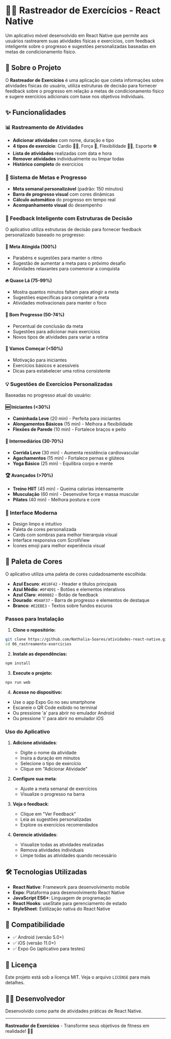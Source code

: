 # 🏃‍♂️ Rastreador de Exercícios - React Native

Um aplicativo móvel desenvolvido em React Native que permite aos usuários rastrearem suas atividades físicas e exercícios, com feedback inteligente sobre o progresso e sugestões personalizadas baseadas em metas de condicionamento físico.

## 🎯 Sobre o Projeto

O **Rastreador de Exercícios** é uma aplicação que coleta informações sobre atividades físicas do usuário, utiliza estruturas de decisão para fornecer feedback sobre o progresso em relação a metas de condicionamento físico e sugere exercícios adicionais com base nos objetivos individuais.

## ✨ Funcionalidades

### 📊 Rastreamento de Atividades
- **Adicionar atividades** com nome, duração e tipo
- **4 tipos de exercício**: Cardio 🏃‍♂️, Força 💪, Flexibilidade 🧘‍♀️, Esporte ⚽
- **Lista de atividades** realizadas com data e hora
- **Remover atividades** individualmente ou limpar todas
- **Histórico completo** de exercícios

### 🎯 Sistema de Metas e Progresso
- **Meta semanal personalizável** (padrão: 150 minutos)
- **Barra de progresso visual** com cores dinâmicas
- **Cálculo automático** do progresso em tempo real
- **Acompanhamento visual** do desempenho

### 🧠 Feedback Inteligente com Estruturas de Decisão
O aplicativo utiliza estruturas de decisão para fornecer feedback personalizado baseado no progresso:

#### 🎉 Meta Atingida (100%)
- Parabéns e sugestões para manter o ritmo
- Sugestão de aumentar a meta para o próximo desafio
- Atividades relaxantes para comemorar a conquista

#### 🔥 Quase Lá (75-99%)
- Mostra quantos minutos faltam para atingir a meta
- Sugestões específicas para completar a meta
- Atividades motivacionais para manter o foco

#### 💪 Bom Progresso (50-74%)
- Percentual de conclusão da meta
- Sugestões para adicionar mais exercícios
- Novos tipos de atividades para variar a rotina

#### 🚀 Vamos Começar (<50%)
- Motivação para iniciantes
- Exercícios básicos e acessíveis
- Dicas para estabelecer uma rotina consistente

### 💡 Sugestões de Exercícios Personalizadas
Baseadas no progresso atual do usuário:

#### 🆕 Iniciantes (<30%)
- **Caminhada Leve** (20 min) - Perfeita para iniciantes
- **Alongamentos Básicos** (15 min) - Melhora a flexibilidade
- **Flexões de Parede** (10 min) - Fortalece braços e peito

#### 🔄 Intermediários (30-70%)
- **Corrida Leve** (30 min) - Aumenta resistência cardiovascular
- **Agachamentos** (15 min) - Fortalece pernas e glúteos
- **Yoga Básico** (25 min) - Equilibra corpo e mente

#### 🏆 Avançados (>70%)
- **Treino HIIT** (45 min) - Queima calorias intensamente
- **Musculação** (60 min) - Desenvolve força e massa muscular
- **Pilates** (40 min) - Melhora postura e core

### 🎨 Interface Moderna
- Design limpo e intuitivo
- Paleta de cores personalizada
- Cards com sombras para melhor hierarquia visual
- Interface responsiva com ScrollView
- Ícones emoji para melhor experiência visual

## 🎨 Paleta de Cores

O aplicativo utiliza uma paleta de cores cuidadosamente escolhida:

- **Azul Escuro**: `#010F42` - Header e títulos principais
- **Azul Médio**: `#0F4D91` - Botões e elementos interativos
- **Azul Claro**: `#000082` - Botão de feedback
- **Dourado**: `#D4AF37` - Barra de progresso e elementos de destaque
- **Branco**: `#E2EBE3` - Textos sobre fundos escuros

### Passos para Instalação

1. **Clone o repositório:**
```bash
git clone https://github.com/Nathalia-Soares/atividades-react-native.git
cd 06_rastreamento-exercicios
```

2. **Instale as dependências:**
```bash
npm install
```

3. **Execute o projeto:**
```bash
npx run web
```

4. **Acesse no dispositivo:**
- Use o app Expo Go no seu smartphone
- Escaneie o QR Code exibido no terminal
- Ou pressione 'a' para abrir no emulador Android
- Ou pressione 'i' para abrir no emulador iOS

### Uso do Aplicativo

1. **Adicione atividades**:
   - Digite o nome da atividade
   - Insira a duração em minutos
   - Selecione o tipo de exercício
   - Clique em "Adicionar Atividade"

2. **Configure sua meta**:
   - Ajuste a meta semanal de exercícios
   - Visualize o progresso na barra

3. **Veja o feedback**:
   - Clique em "Ver Feedback"
   - Leia as sugestões personalizadas
   - Explore os exercícios recomendados

4. **Gerencie atividades**:
   - Visualize todas as atividades realizadas
   - Remova atividades individuais
   - Limpe todas as atividades quando necessário

## 🛠️ Tecnologias Utilizadas

- **React Native**: Framework para desenvolvimento mobile
- **Expo**: Plataforma para desenvolvimento React Native
- **JavaScript ES6+**: Linguagem de programação
- **React Hooks**: useState para gerenciamento de estado
- **StyleSheet**: Estilização nativa do React Native

## 📱 Compatibilidade

- ✅ Android (versão 5.0+)
- ✅ iOS (versão 11.0+)
- ✅ Expo Go (aplicativo para testes)

## 📄 Licença

Este projeto está sob a licença MIT. Veja o arquivo `LICENSE` para mais detalhes.

## 👨‍💻 Desenvolvedor

Desenvolvido como parte de atividades práticas de React Native.

---

**Rastreador de Exercícios** - Transforme seus objetivos de fitness em realidade! 💪🌟
